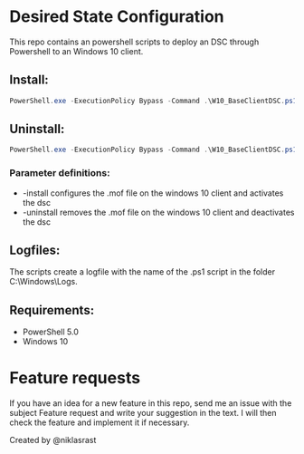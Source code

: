 # Desired State Configuration

This repo contains an powershell scripts to deploy an DSC through Powershell to an Windows 10 client.

## Install:
```powershell
PowerShell.exe -ExecutionPolicy Bypass -Command .\W10_BaseClientDSC.ps1 -install
```

## Uninstall:
```powershell
PowerShell.exe -ExecutionPolicy Bypass -Command .\W10_BaseClientDSC.ps1 -uninstall
```

### Parameter definitions:
- -install configures the .mof file on the windows 10 client and activates the dsc
- -uninstall removes the .mof file on the windows 10 client and deactivates the dsc
 
## Logfiles:
The scripts create a logfile with the name of the .ps1 script in the folder C:\Windows\Logs.

## Requirements:
- PowerShell 5.0
- Windows 10

# Feature requests
If you have an idea for a new feature in this repo, send me an issue with the subject Feature request and write your suggestion in the text. I will then check the feature and implement it if necessary.

Created by @niklasrast 